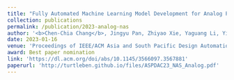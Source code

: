 ```yaml
---
title: "Fully Automated Machine Learning Model Development for Analog Placement Quality Prediction"
collection: publications
permalink: /publication/2023-analog-nas
author: '<b>Chen-Chia Chang</b>, Jingyu Pan, Zhiyao Xie, Yaguang Li, Yishuang Lin, Jiang Hu, and Yiran Chen'
date: 2023-01-16
venue: 'Proceedings of IEEE/ACM Asia and South Pacific Design Automation Conference (ASP-DAC)'
award: Best paper nomination
link: 'https://dl.acm.org/doi/abs/10.1145/3566097.3567881'
paperurl: 'http://turtleben.github.io/files/ASPDAC23_NAS_Analog.pdf'
---
```

<!-- This paper is about the number 1. The number 2 is left for future work. -->

<!-- [Download paper here](http://turtleben.github.io/files/ASPDAC23_NAS_Analog.pdf) -->